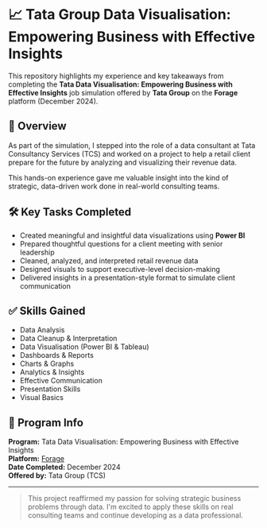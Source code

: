 # 📈 Tata Group Data Visualisation: Empowering Business with Effective Insights

This repository highlights my experience and key takeaways from completing the **Tata Data Visualisation: Empowering Business with Effective Insights** job simulation offered by **Tata Group** on the **Forage** platform (December 2024).

## 🌟 Overview

As part of the simulation, I stepped into the role of a data consultant at Tata Consultancy Services (TCS) and worked on a project to help a retail client prepare for the future by analyzing and visualizing their revenue data.

This hands-on experience gave me valuable insight into the kind of strategic, data-driven work done in real-world consulting teams.

## 🛠️ Key Tasks Completed

- Created meaningful and insightful data visualizations using **Power BI**
- Prepared thoughtful questions for a client meeting with senior leadership
- Cleaned, analyzed, and interpreted retail revenue data
- Designed visuals to support executive-level decision-making
- Delivered insights in a presentation-style format to simulate client communication

## ✅ Skills Gained

- Data Analysis  
- Data Cleanup & Interpretation  
- Data Visualisation (Power BI & Tableau)  
- Dashboards & Reports  
- Charts & Graphs  
- Analytics & Insights  
- Effective Communication  
- Presentation Skills  
- Visual Basics  

## 📌 Program Info

**Program:** Tata Data Visualisation: Empowering Business with Effective Insights  
**Platform:** [Forage](https://www.theforage.com/)  
**Date Completed:** December 2024  
**Offered by:** Tata Group (TCS)

---

> This project reaffirmed my passion for solving strategic business problems through data. I'm excited to apply these skills on real consulting teams and continue developing as a data professional.

 
